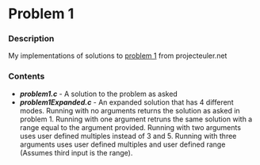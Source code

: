 # Problem 1

### Description
My implementations of solutions to [problem 1](https://projecteuler.net/problem=1) from projecteuler.net

### Contents
* ***problem1.c*** - A solution to the problem as asked
* ***problem1Expanded.c*** - An expanded solution that has 4 different modes. Running with no arguments returns the solution as asked in problem 1. Running with one argument retruns the same solution with a range equal to the argument provided. Running with two arguments uses user defined multiples instead of 3 and 5. Running with three arguments uses user defined multiples and user defined range (Assumes third input is the range).